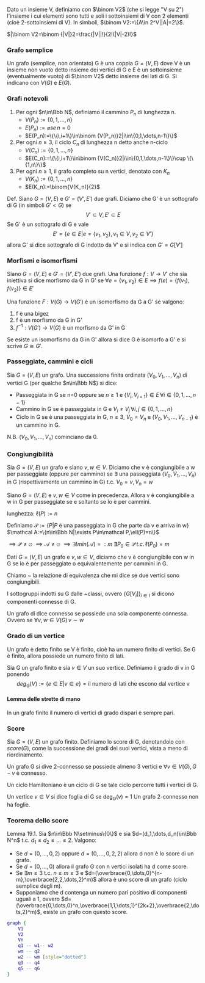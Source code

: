 Dato un insieme V, definiamo con $\binom V2$ (che si legge "V su 2") l'insieme i cui elementi sono tutti e soli i sottoinsiemi di V con 2 elementi (cioè 2-sottoinsiemi di V). In simboli, $\binom V2:=\{A\in 2^V||A|=2\}$.

$|\binom V2=\binom {|V|}2=\frac{|V||!}{2!(|V|-2)!}$

### Grafo semplice
Un grafo (semplice, non orientato) G è una coppia $G=(V,E)$ dove V è un insieme non vuoto detto insieme dei vertici di G e E è un sottoinsieme (eventualmente vuoto) di $\binom V2$ detto insieme dei lati di G.
Si indicano con $V(G)$ e $E(G)$.

### Grafi notevoli
1. Per ogni $n\in\Bbb N$, definiamo il cammino $P_n$ di lunghezza n. 
   - $V(P_n):=\{0,1,\dots,n\}$
   - $E(P_n):=\varnothing se\,n=0$
   - $E(P_n):=\{\{i,i+1\}\in\binom {V(P_n)}2|i\in\{0,1,\dots,n-1\}\}$
2. Per ogni $n\ge 3$, il ciclo $C_n$ di lunghezza n detto anche n-ciclo
   - $V(C_n):=\{0,1,\dots,n\}$
   - $E(C_n):=\{\{i,i+1\}\in\binom {V(C_n)}2|i\in\{0,1,\dots,n-1\}\}\cup \{\{1,n\}\}$
3. Per ogni $n\ge 1$, il grafo completo su n vertici, denotato con $K_n$
   - $V(K_n):=\{0,1,\dots,n\}$
   - $E(K_n):=\binom{V(K_n)}{2}$

Def.
Siano $G=(V,E)$ e $G'=(V',E')$ due grafi. Diciamo che G' è un sottografo di G (in simboli $G'<G$) se
$$V'\subset V,E'\subset E$$
Se G' è un sottografo di G e vale 
$$E'=\{e\in E|e=\{v_1,v_2\},v_1\in V,v_2\in V'\}$$
allora G' si dice sottografo di G indotto da V' e si indica con $G'=G[V']$

### Morfismi e isomorfismi
Siano $G=(V,E)$ e $G'=(V',E')$ due grafi.
Una funzione $f:V\to V'$ che sia iniettiva si dice morfismo da G in G' se $\forall e=\{v_1,v_2\}\in E\implies f(e)=\{f(v_1),f(v_2)\}\in E'$

Una funzione $F:V(G)\to V(G')$ è un isomorfismo da G a G' se valgono:
1. f è una bigez
2. f è un morfismo da G in G'
3. $f^{-1}:V(G')\to V(G)$ è un morfismo da G' in G

Se esiste un isomorfismo da G in G' allora si dice G è isomorfo a G' e si scrive $G\cong G'$. 

### Passeggiate, cammini e cicli

Sia $G=(V,E)$ un grafo. Una successione finita ordinata $(V_0,V_1,\dots,V_n)$ di vertici G (per qualche $n\in\Bbb N$) si dice:
- Passeggiata in G se n=0 oppure se $n\ge 1$ e $\{V_i,V_{i+1}\}\in E\,\forall i\in\{0,1,\dots,n-1\}$
- Cammino in G se è passeggiata in G e $V_i\ne V_j\,\forall i,j\in\{0,1,\dots,n\}$
- Ciclo in G se è una passeggiata in G, $n\ge 3$, $V_0=V_n$ e $(V_0,V_1,\dots,V_{n-1})$ è un cammino in G.

N.B. $(V_0,V_1,\dots,V_n)$ cominciano da 0.
### Congiungibilità
Sia $G=(V,E)$ un grafo e siano $v,w\in V$. Diciamo che v è congiungibile a w per passeggiate (oppure per cammino) se $\exists$ una passeggiata $(V_0,V_1,\dots,V_n)$ in G (rispettivamente un cammino in G) t.c. $V_0=v, V_n=w$

Siano $G=(V,E)$ e $v,w\in V$ come in precedenza. Allora v è congiungibile a w in G per passeggiate se e soltanto se lo è per cammini.

lunghezza: $\ell (P):=n$

Definiamo $\mathcal P:=\{P|P\text{ è una passeggiata in G che parte da v e arriva in w}\}$
$\mathcal A:=\{n\in\Bbb N|\exists P\in\mathcal P,\ell(P)=n\}$

$\implies \mathcal P\ne\varnothing$
$\implies \mathcal A\ne \varnothing$
$\implies \exists! min(\mathcal A)=:m$
$\exists P_0\in\mathcal P\,t.c.\,\ell(P_0)=m$

Dati $G=(V,E)$ un grafo e $v,w\in V$, diciamo che v è congiungibile con w in G se lo è per passeggiate o equivalentemente per cammini in G.

Chiamo ~ la relazione di equivalenza che mi dice se due vertici sono congiungibili.

I sottogruppi indotti su G dalle ~classi, ovvero $\{G[V_i]\}_{i\in I}$ si dicono componenti connesse di G.

Un grafo di dice connesso se possiede una sola componente connessa. Ovvero se $\forall v,w\in V(G)\,v \sim w$

### Grado di un vertice

Un grafo è detto finito se V è finito, cioè ha un numero finito di vertici. 
Se G è finito, allora possiede un numero finito di lati.

Sia G un grafo finito e sia $v\in V$ un suo vertice. Definiamo il grado di v in G ponendo
$$deg_G(V):=\{e\in E|v\in e\}=\text{il numero di lati che escono dal vertice v}$$

#### Lemma delle strette di mano
In un grafo finito il numero di vertici di grado dispari è sempre pari.

### Score

Sia $G=(V,E)$ un grafo finito. Definiamo lo score di G, denotandolo con $score (G)$, come la successione dei gradi dei suoi vertici, vista a meno di riordinamento.

Un grafo G si dive 2-connesso se possiede almeno 3 vertici e $\forall v\in V(G), G-v$ è connesso.

Un ciclo Hamiltoniano è un ciclo di G se tale ciclo percorre tutti i vertici di G.

Un vertice $v\in V$ si dice foglia di G se $\deg _G(v)=1$
Un grafo 2-connesso non ha foglie.

### Teorema dello score
Lemma 19.1. Sia $n\in\Bbb N\setminus\{0\}$ e sia $d=(d_1,\dots,d_n)\in\Bbb N^n$ t.c. $d_1\le d_2\le\dots\le 2$. Valgono:
- Se $d=(0,\dots,0,2)$ oppure $d=(0,\dots,0,2,2)$ allora d non è lo score di un grafo.
- Se $d=(0,\dots,0)$ allora il grafo G con n vertici isolati ha d come score.
- Se $\exists m\ge 3$ t.c. $n\ge m\ge 3$ e $d=(\overbrace{0,\dots,0}^{n-m},\overbrace{2,2,\dots,2}^m)$ allora è uno score di un grafo (ciclo semplice degli m).
- Supponiamo che d contenga un numero pari positivo di componenti uguali a 1, ovvero $d=(\overbrace{0,\dots,0}^n,\overbrace{1,1,\dots,1}^{2k+2},\overbrace{2,\dots,2}^m)$, esiste un grafo con questo score. 
```dot
graph {
	V1
	V2
	Vn
	q1 -- w1-- w2 
	wm -- q2
	w2 -- wm [style="dotted"]
	q3 -- q4
	q5 -- q6
}
```



